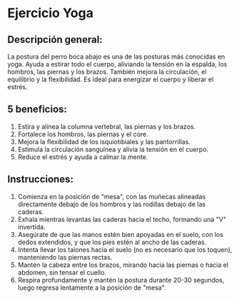 # Ejercicio Yoga

## Descripción general:
La postura del perro boca abajo es una de las posturas más conocidas en yoga. Ayuda a estirar todo el cuerpo, aliviando la tensión en la espalda, los hombros, las piernas y los brazos. También mejora la circulación, el equilibrio y la flexibilidad. Es ideal para energizar el cuerpo y liberar el estrés.

## 5 beneficios:
1. Estira y alinea la columna vertebral, las piernas y los brazos.
2. Fortalece los hombros, las piernas y el core.
3. Mejora la flexibilidad de los isquiotibiales y las pantorrillas.
4. Estimula la circulación sanguínea y alivia la tensión en el cuerpo.
5. Reduce el estrés y ayuda a calmar la mente.

## Instrucciones:
1. Comienza en la posición de "mesa", con las muñecas alineadas directamente debajo de los hombros y las rodillas debajo de las caderas.
2. Exhala mientras levantas las caderas hacia el techo, formando una "V" invertida.
3. Asegúrate de que las manos estén bien apoyadas en el suelo, con los dedos extendidos, y que los pies estén al ancho de las caderas.
4. Intenta llevar los talones hacia el suelo (no es necesario que los toquen), manteniendo las piernas rectas.
5. Mantén la cabeza entre los brazos, mirando hacia las piernas o hacia el abdomen, sin tensar el cuello.
6. Respira profundamente y mantén la postura durante 20-30 segundos, luego regresa lentamente a la posición de "mesa".
